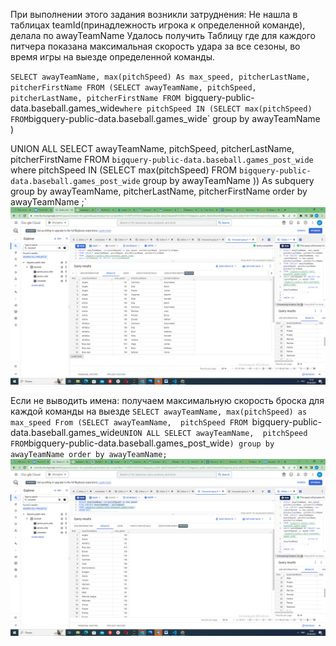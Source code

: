 При выполнении этого задания возникли затруднения:
Не нашла в таблицах teamId(принадлежность игрока к определенной команде), делала по awayTeamName
Удалось получить Таблицу где для каждого питчера показана максимальная скорость удара за все сезоны, во время игры на выезде определенной команды.

`SELECT awayTeamName, max(pitchSpeed) As max_speed, pitcherLastName, pitcherFirstName
FROM (SELECT awayTeamName, pitchSpeed, pitcherLastName, pitcherFirstName
FROM `bigquery-public-data.baseball.games_wide`
where pitchSpeed IN (SELECT max(pitchSpeed)
                     FROM `bigquery-public-data.baseball.games_wide`
                     group by awayTeamName
                    )

UNION ALL
SELECT awayTeamName, pitchSpeed, pitcherLastName, pitcherFirstName
FROM `bigquery-public-data.baseball.games_post_wide`
where pitchSpeed IN (SELECT max(pitchSpeed) 
                     FROM `bigquery-public-data.baseball.games_post_wide`
                     group by awayTeamName
                    )) As subquery
group by awayTeamName, pitcherLastName, pitcherFirstName
order by awayTeamName
;`
![Результат](table.png)

Если не выводить имена: получаем максимальную скорость броска для каждой команды на выезде
`SELECT awayTeamName, max(pitchSpeed) as max_speed
From (SELECT awayTeamName,  pitchSpeed
FROM `bigquery-public-data.baseball.games_wide`
UNION ALL
SELECT awayTeamName,  pitchSpeed
FROM `bigquery-public-data.baseball.games_post_wide`)
group by awayTeamName
order by awayTeamName;
`
![Результат без имен](table2.png)
